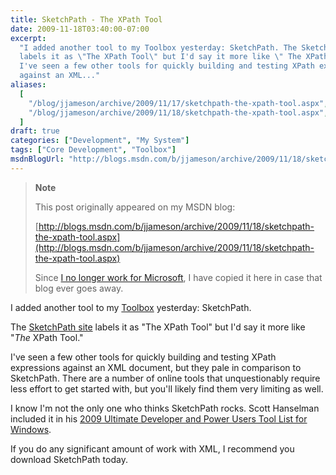 ```yaml
---
title: SketchPath - The XPath Tool
date: 2009-11-18T03:40:00-07:00
excerpt:
  "I added another tool to my Toolbox yesterday: SketchPath. The SketchPath site
  labels it as \"The XPath Tool\" but I'd say it more like \" The XPath Tool.\"
  I've seen a few other tools for quickly building and testing XPath expressions
  against an XML..."
aliases:
  [
    "/blog/jjameson/archive/2009/11/17/sketchpath-the-xpath-tool.aspx",
    "/blog/jjameson/archive/2009/11/18/sketchpath-the-xpath-tool.aspx",
  ]
draft: true
categories: ["Development", "My System"]
tags: ["Core Development", "Toolbox"]
msdnBlogUrl: "http://blogs.msdn.com/b/jjameson/archive/2009/11/18/sketchpath-the-xpath-tool.aspx"
---
```


> **Note**
>
> This post originally appeared on my MSDN blog:
>
> [http://blogs.msdn.com/b/jjameson/archive/2009/11/18/sketchpath-the-xpath-tool.aspx](http://blogs.msdn.com/b/jjameson/archive/2009/11/18/sketchpath-the-xpath-tool.aspx)
>
> Since
> [I no longer work for Microsoft](/blog/jjameson/2011/09/02/last-day-with-microsoft),
> I have copied it here in case that blog ever goes away.

I added another tool to my
[Toolbox](/blog/jjameson/2007/03/22/backedup-and-notbackedup) yesterday:
SketchPath.

The [SketchPath site](http://www.sketchpath.com/) labels it as "The XPath Tool"
but I'd say it more like "*The* XPath Tool."

I've seen a few other tools for quickly building and testing XPath expressions
against an XML document, but they pale in comparison to SketchPath. There are a
number of online tools that unquestionably require less effort to get started
with, but you'll likely find them very limiting as well.

I know I'm not the only one who thinks SketchPath rocks. Scott Hanselman
included it in his
[2009 Ultimate Developer and Power Users Tool List for Windows](http://www.hanselman.com/blog/ScottHanselmans2009UltimateDeveloperAndPowerUsersToolListForWindows.aspx).

If you do any significant amount of work with XML, I recommend you download
SketchPath today.
